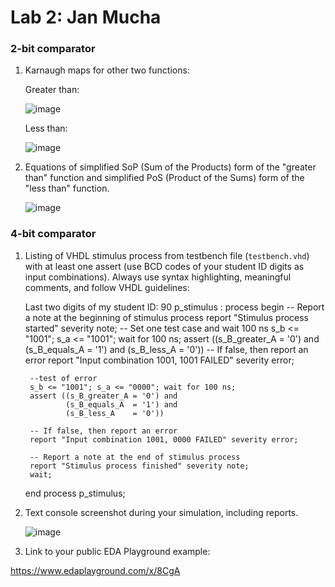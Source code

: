 # Lab 2: Jan Mucha
 
### 2-bit comparator

1. Karnaugh maps for other two functions:

   Greater than:

   ![image](https://user-images.githubusercontent.com/99410528/155530903-31e688c9-1fb0-4ed1-9fa8-79b99fd3129d.png)

   Less than:

   ![image](https://user-images.githubusercontent.com/99410528/155531038-e23518df-49e0-4e49-9dab-4d0c1e603ac9.png)

2. Equations of simplified SoP (Sum of the Products) form of the "greater than" function and simplified PoS (Product of the Sums) form of the "less than" function.

   ![image](https://user-images.githubusercontent.com/99410528/155532272-443e4932-1ca5-481c-9fbf-3d87c69be699.png)


### 4-bit comparator

1. Listing of VHDL stimulus process from testbench file (`testbench.vhd`) with at least one assert (use BCD codes of your student ID digits as input combinations). Always use syntax highlighting, meaningful comments, and follow VHDL guidelines:


   Last two digits of my student ID: 90
p_stimulus : process
    begin
    	-- Report a note at the beginning of stimulus process
        report "Stimulus process started" severity note;
        -- Set one test case and wait 100 ns
        s_b <= "1001"; s_a <= "1001"; wait for 100 ns;
        assert ((s_B_greater_A = '0') and
                (s_B_equals_A  = '1') and
                (s_B_less_A    = '0'))
        -- If false, then report an error
        report "Input combination 1001, 1001 FAILED" severity error;
        
        --test of error
        s_b <= "1001"; s_a <= "0000"; wait for 100 ns;
        assert ((s_B_greater_A = '0') and
                (s_B_equals_A  = '1') and
                (s_B_less_A    = '0'))
                
        -- If false, then report an error
        report "Input combination 1001, 0000 FAILED" severity error;

        -- Report a note at the end of stimulus process
        report "Stimulus process finished" severity note;
        wait;
    end process p_stimulus;


2. Text console screenshot during your simulation, including reports.

   ![image](https://user-images.githubusercontent.com/99410528/155530370-f130a5a7-6069-4bbb-ac73-5c15055bccca.png)

3. Link to your public EDA Playground example:

  https://www.edaplayground.com/x/8CgA
